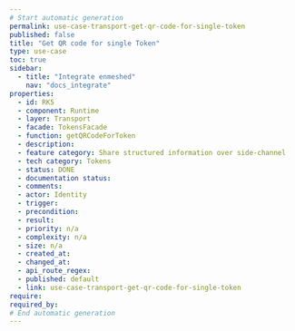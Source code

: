 ```yaml
---
# Start automatic generation
permalink: use-case-transport-get-qr-code-for-single-token
published: false
title: "Get QR code for single Token"
type: use-case
toc: true
sidebar:
  - title: "Integrate enmeshed"
    nav: "docs_integrate"
properties:
  - id: RK5
  - component: Runtime
  - layer: Transport
  - facade: TokensFacade
  - function: getQRCodeForToken
  - description:
  - feature category: Share structured information over side-channel
  - tech category: Tokens
  - status: DONE
  - documentation status:
  - comments:
  - actor: Identity
  - trigger:
  - precondition:
  - result:
  - priority: n/a
  - complexity: n/a
  - size: n/a
  - created_at:
  - changed_at:
  - api_route_regex:
  - published: default
  - link: use-case-transport-get-qr-code-for-single-token
require:
required_by:
# End automatic generation
---
```

